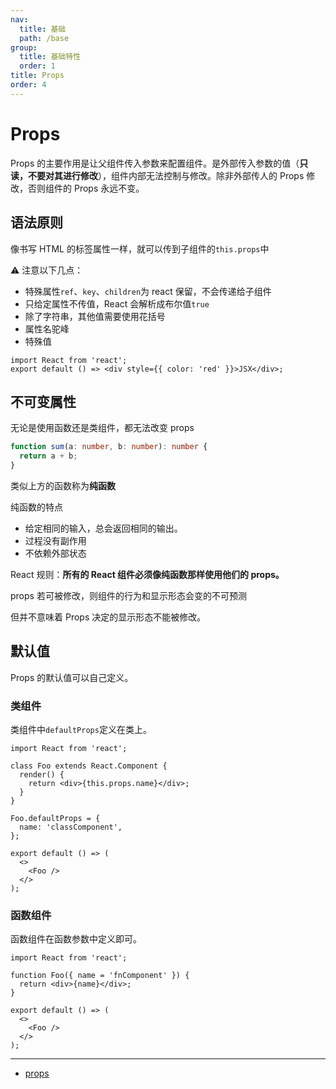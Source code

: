 ```yaml
---
nav:
  title: 基础
  path: /base
group:
  title: 基础特性
  order: 1
title: Props
order: 4
---
```


# Props

Props 的主要作用是让父组件传入参数来配置组件。是外部传入参数的值（**只读，不要对其进行修改**），组件内部无法控制与修改。除非外部传人的 Props 修改，否则组件的 Props 永远不变。

## 语法原则

像书写 HTML 的标签属性一样，就可以传到子组件的`this.props`中

⚠️ 注意以下几点：

- 特殊属性`ref`、`key`、`children`为 react 保留，不会传递给子组件
- 只给定属性不传值，React 会解析成布尔值`true`
- 除了字符串，其他值需要使用花括号
- 属性名驼峰
- 特殊值

```tsx
import React from 'react';
export default () => <div style={{ color: 'red' }}>JSX</div>;
```

## 不可变属性

无论是使用函数还是类组件，都无法改变 props

```ts
function sum(a: number, b: number): number {
  return a + b;
}
```

类似上方的函数称为**纯函数**

纯函数的特点

- 给定相同的输入，总会返回相同的输出。
- 过程没有副作用
- 不依赖外部状态

React 规则：**所有的 React 组件必须像纯函数那样使用他们的 props。**

props 若可被修改，则组件的行为和显示形态会变的不可预测

但并不意味着 Props 决定的显示形态不能被修改。

## 默认值

Props 的默认值可以自己定义。

### 类组件

类组件中`defaultProps`定义在类上。

```tsx
import React from 'react';

class Foo extends React.Component {
  render() {
    return <div>{this.props.name}</div>;
  }
}

Foo.defaultProps = {
  name: 'classComponent',
};

export default () => (
  <>
    <Foo />
  </>
);
```

### 函数组件

函数组件在函数参数中定义即可。

```tsx
import React from 'react';

function Foo({ name = 'fnComponent' }) {
  return <div>{name}</div>;
}

export default () => (
  <>
    <Foo />
  </>
);
```

---

- [props](https://tsejx.github.io/react-guidebook/foundation/main-concepts/props)
